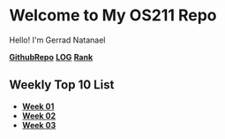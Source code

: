 # Welcome to My OS211 Repo

Hello! I'm Gerrad Natanael

[**GithubRepo**][Github Repo] [**LOG**][Log] [**Rank**][Rank]

## Weekly Top 10 List

* [**Week 01**](W01)
* [**Week 02**](W02)
* [**Week 03**](W03)

[Github Repo]: https://github.com/GerradND/os211
[Log]: https://raw.githubusercontent.com/GerradND/os211/master/TXT/mylog.txt
[Rank]: https://raw.githubusercontent.com/GerradND/os211/master/TXT/myrank.txt
